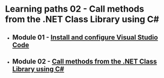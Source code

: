 # Learning paths 02 - Call methods from the .NET Class Library using C#
- ## Module 01 - [Install and configure Visual Studio Code](./Module-01)
- ## Module 02 - [Call methods from the .NET Class Library using C#](./Module-02)
